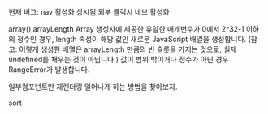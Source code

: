 현재 버그: nav 활성화 상시됨
외부 클릭시 네브 활성화


array()
arrayLength
Array 생성자에 제공한 유일한 매개변수가 0에서 2^32-1 이하의 정수인 경우, length 속성이 해당 값인 새로운 JavaScript 배열을 생성합니다. (참고: 이렇게 생성한 배열은 arrayLength 만큼의 빈 슬롯을 가지는 것으로, 실제 undefined를 채우는 것이 아닙니다.) 값이 범위 밖이거나 정수가 아닌 경우 RangeError가 발생합니다.

일부컴포넌트만 재렌더링 일어나게 하는 방법을 찾아보자.

sort